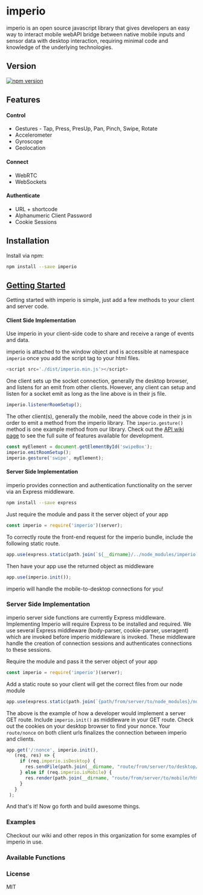 # imperio
imperio is an open source javascript library that gives developers an easy way to interact mobile webAPI bridge between native mobile inputs and sensor data with desktop interaction, requiring minimal code and knowledge of the underlying technologies.

## Version
[![npm version](https://badge.fury.io/js/imperio.svg)](https://www.npmjs.com/package/imperio)

## Features
#### Control
* Gestures - Tap, Press, PresUp, Pan, Pinch, Swipe, Rotate
* Accelerometer
* Gyroscope
* Geolocation

#### Connect
* WebRTC
* WebSockets

#### Authenticate
* URL + shortcode
* Alphanumeric Client Password
* Cookie Sessions

## Installation
Install via npm:
```bash
npm install --save imperio
```

## [Getting Started](https://github.com/imperiojs/imperio/wiki/Getting-Started)
Getting started with imperio is simple, just add a few methods to your client and server code.

#### Client Side Implementation
Use imperio in your client-side code to share and receive a range of events and data.

imperio is attached to the window object and is accessible at namespace `imperio` once you add the script tag to your html files.

```javascript
<script src='./dist/imperio.min.js'></script>
```
One client sets up the socket connection, generally the desktop browser, and listens for an emit from other clients. However, any client can setup and listen for a socket emit as long as the line above is in their js file.
```javascript
imperio.listenerRoomSetup();
```

The other client(s), generally the mobile, need the above code in their js in order to emit a method from the imperio library. The `imperio.gesture()` method is one example method from our library. Check out the [API wiki page](https://github.com/imperiojs/imperio/wiki/API) to see the full suite of features available for development.

```javascript
const myElement = document.getElementById('swipeBox');
imperio.emitRoomSetup();
imperio.gesture('swipe', myElement);
```

#### Server Side Implementation

imperio provides connection and authentication functionality on the server via an Express middleware.
```bash
npm install --save express
```
Just require the module and pass it the server object of your app
```javascript
const imperio = require('imperio')(server);
```

To correctly route the front-end request for the imperio bundle, include the following static route.
```javascript
app.use(express.static(path.join(`${__dirname}/../node_modules/imperio`)));
```

Then have your app use the returned object as middleware
```javascript
app.use(imperio.init());
```
imperio will handle the mobile-to-desktop connections for you!

### Server Side Implementation
imperio server side functions are currently Express middleware. Implementing Imperio will require Express to be installed and required. We use several Express middleware (body-parser, cookie-parser, useragent) which are invoked before imperio middleware is invoked. These middleware handle the creation of connection sessions and authenticates connections to these sessions.

Require the module and pass it the server object of your app
```javascript
const imperio = require('imperio')(server);
```

Add a static route so your client will get the correct files from our node module

```javascript
app.use(express.static(path.join(`{path/from/server/to/node_modules}/node_modules/imperio`)));
```

The above is the example of how a developer would implement a server GET route.  Include <code>imperio.init()</code> as middleware in your GET route. Check out the cookies on your desktop browser to find your nonce. Your `route/nonce` on both client urls finalizes the connection between imperio and clients.

```javascript
app.get('/:nonce', imperio.init(),
   (req, res) => {
     if (req.imperio.isDesktop) {
       res.sendFile(path.join(__dirname, "route/from/server/to/desktop/html/file"));
     } else if (req.imperio.isMobile) {
       res.render(path.join(__dirname, "route/from/server/to/mobile/html/file"));
     }
   }
 );
```

And that's it! Now go forth and build awesome things.




### Examples
Checkout our wiki and other repos in this organization for some examples of imperio in use.

### Available Functions

### License
MIT
